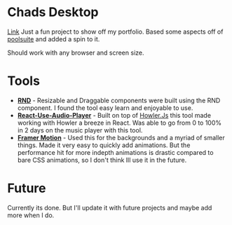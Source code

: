# Chads Desktop 
[Link](https://chadhill.dev) Just a fun project to show off my portfolio. Based some aspects off of [poolsuite](https://poolsuite.net) and added a spin to it.

Should work with any browser and screen size.

# Tools


- **[RND](https://www.npmjs.com/package/react-rnd)** - Resizable and Draggable components were built using the RND component. I found the tool easy learn and enjoyable to use.
- **[React-Use-Audio-Player](https://www.npmjs.com/package/react-use-audio-player)** - Built on top of [Howler.Js](https://howlerjs.com/) this tool made working with Howler a breeze in React. Was able to go from 0 to 100% in 2 days on the music player with this tool.
- **[Framer Motion](https://www.framer.com/motion/)** - Used this for the backgrounds and a myriad of smaller things. Made it very easy to quickly add animations. But the performance hit for more indepth animations is drastic compared to bare CSS animations, so I don't think Ill use it in the future.

# Future
Currently its done. But I'll update it with future projects and maybe add more when I do.
